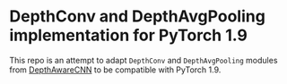 # DepthConv and DepthAvgPooling implementation for PyTorch 1.9
This repo is an attempt to adapt `DepthConv` and `DepthAvgPooling` modules from [DepthAwareCNN](https://github.com/laughtervv/DepthAwareCNN) to be compatible with PyTorch 1.9.
